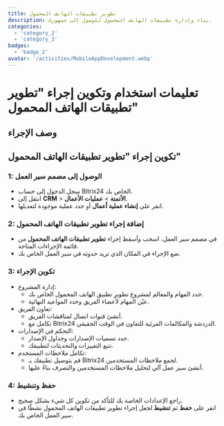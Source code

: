 ```yaml
---
title: تطوير تطبيقات الهاتف المحمول
description: بناء وإدارة تطبيقات الهاتف المحمول للوصول إلى جمهورك.
categories: 
  - 'category_2'
  - 'category_3'
badges: 
  - 'badge_2' 
avatar: '/activities/MobileAppDevelopment.webp'
---
```

# تعليمات استخدام وتكوين إجراء "تطوير تطبيقات الهاتف المحمول"

## وصف الإجراء

## **تكوين إجراء "تطوير تطبيقات الهاتف المحمول"**

### 1: الوصول إلى مصمم سير العمل
- سجل الدخول إلى حساب Bitrix24 الخاص بك.
- انتقل إلى **CRM** > **الأتمتة** > **عمليات الأعمال**.
- انقر على **إنشاء عملية أعمال** أو حدد عملية موجودة لتعديلها.

### 2: إضافة إجراء تطوير تطبيقات الهاتف المحمول
- في مصمم سير العمل، اسحب وأسقط إجراء **تطوير تطبيقات الهاتف المحمول** من قائمة الإجراءات المتاحة.
- ضع الإجراء في المكان الذي تريد حدوثه في سير العمل الخاص بك.

### 3: تكوين الإجراء
- إدارة المشروع:
  - حدد المهام والمعالم لمشروع تطوير تطبيق الهاتف المحمول الخاص بك.
  - عيّن المهام لأعضاء الفريق وحدد المواعيد النهائية.
- تعاون الفريق:
  - أنشئ قنوات اتصال لمناقشات الفريق.
  - تكامل مع Bitrix24 الدردشة والمكالمات المرئية للتعاون في الوقت الحقيقي.
- التحكم في الإصدارات:
  - حدد تسميات الإصدارات وجداول الإصدار.
  - تتبع التغييرات والتحديثات لتطبيقك.
- تكامل ملاحظات المستخدم:
  - قم بتوصيل تطبيقك بـ Bitrix24 لجمع ملاحظات المستخدمين.
  - أنشئ سير عمل آلي لتحليل ملاحظات المستخدمين والتصرف بناءً عليها.

### 4: حفظ وتنشيط
- راجع الإعدادات الخاصة بك للتأكد من تكوين كل شيء بشكل صحيح.
- انقر على **حفظ** ثم **تنشيط** لجعل إجراء تطوير تطبيقات الهاتف المحمول نشطًا في سير العمل الخاص بك.